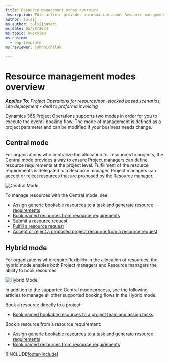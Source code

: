 ```yaml
---
title: Resource management modes overview
description: This article provides information about Resource management functionality in Dynamics 365 Project Operations.
author: tulsij
ms.author: tulsijhaveri
ms.date: 05/28/2024
ms.topic: overview
ms.custom: 
  - bap-template
ms.reviewer: johnmichalak

---
```


# Resource management modes overview

_**Applies To:** Project Operations for resource/non-stocked based scenarios, Lite deployment - deal to proforma invoicing_


Dynamics 365 Project Operations supports two modes in order for you to execute the overall booking flow. The mode of management is defined as a project parameter and can be modified if your business needs change.    

## Central mode
For organizations who centralize the allocation for resources to projects, the Central mode provides a way to ensure Project managers can define resource requirements at the project level. Fulfillment of the resource requirements is delegated to a Resource manager. Project managers can accept or reject resources that are proposed by the Resource manager.

![Central Mode.](./media/resource-management-central.png)

To manage resources with the Central mode, see:

- [Assign generic bookable resources to a task and generate resource requirements](./assign-generic-resource-PO.md)
- [Book named resources from resource requirements](./book-named-resource-PO.md)
- [Submit a resource request](./submit-resource-request-PO.md)
- [Fulfill a resource request](./resource-fulfill-requests-PO.md)
- [Accept or reject a proposed project resource from a resource request](./accept-reject-proposed-resource-PO.md)

## Hybrid mode
For organizations who require flexibility in the allocation of resources, the hybrid mode enables both Project managers and Resource managers the ability to book resources.

![Hybrid Mode.](./media/resource-management-hybrid.png)

In addition to the supported Central mode process, see the following articles to manage all other supported booking flows in the Hybrid mode:

Book a resource directly to a project:
- [Book named bookable resources to a project team and assign tasks](./assign-named-bookable-resource-PO.md)

Book a resource from a resource requirement:
- [Assign generic bookable resources to a task and generate resource requirements](./assign-generic-resource-PO.md)
- [Book named resources from resource requirements](./book-named-resource-PO.md)


[!INCLUDE[footer-include](../includes/footer-banner.md)]
